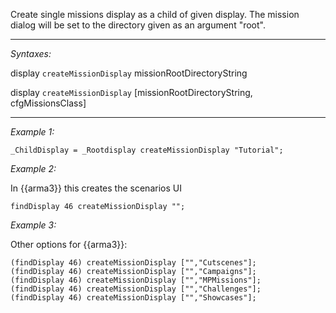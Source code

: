 Create single missions display as a child of given display. The mission dialog will be set to the directory given as an argument "root".


---
*Syntaxes:*

display `createMissionDisplay` missionRootDirectoryString

display `createMissionDisplay`  [missionRootDirectoryString, cfgMissionsClass]

---
*Example 1:*

```sqf
_ChildDisplay = _Rootdisplay createMissionDisplay "Tutorial";
```

*Example 2:*

In {{arma3}} this creates the scenarios UI

```sqf
findDisplay 46 createMissionDisplay "";
```

*Example 3:*

Other options for {{arma3}}:

```sqf
(findDisplay 46) createMissionDisplay ["","Cutscenes"];
(findDisplay 46) createMissionDisplay ["","Campaigns"];
(findDisplay 46) createMissionDisplay ["","MPMissions"];
(findDisplay 46) createMissionDisplay ["","Challenges"];
(findDisplay 46) createMissionDisplay ["","Showcases"];
```